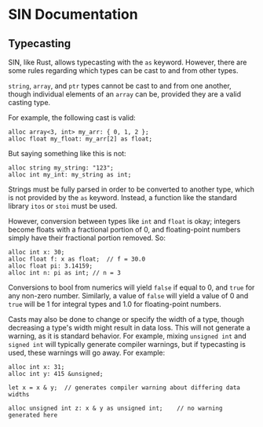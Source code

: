 # SIN Documentation

## Typecasting

SIN, like Rust, allows typecasting with the `as` keyword. However, there are some rules regarding which types can be cast to and from other types.

`string`, `array`, and `ptr` types cannot be cast to and from one another, though individual elements of an `array` can be, provided they are a valid casting type.

For example, the following cast is valid:

    alloc array<3, int> my_arr: { 0, 1, 2 };
    alloc float my_float: my_arr[2] as float;

But saying something like this is not:

    alloc string my_string: "123";
    alloc int my_int: my_string as int;

Strings must be fully parsed in order to be converted to another type, which is not provided by the `as` keyword. Instead, a function like the standard library `itos` or `stoi` must be used.

However, conversion between types like `int` and `float` is okay; integers become floats with a fractional portion of 0, and floating-point numbers simply have their fractional portion removed. So:

    alloc int x: 30;
    alloc float f: x as float;  // f = 30.0
    alloc float pi: 3.14159;
    alloc int n: pi as int; // n = 3

Conversions to bool from numerics will yield `false` if equal to 0, and `true` for any non-zero number. Similarly, a value of `false` will yield a value of 0 and `true` will be 1 for integral types and 1.0 for floating-point numbers.

Casts may also be done to change or specify the width of a type, though decreasing a type's width might result in data loss. This will not generate a warning, as it is standard behavior. For example, mixing `unsigned int` and `signed int` will typically generate compiler warnings, but if typecasting is used, these warnings will go away. For example:

    alloc int x: 31;
    alloc int y: 415 &unsigned;
    
    let x = x & y;  // generates compiler warning about differing data widths

    alloc unsigned int z: x & y as unsigned int;    // no warning generated here
